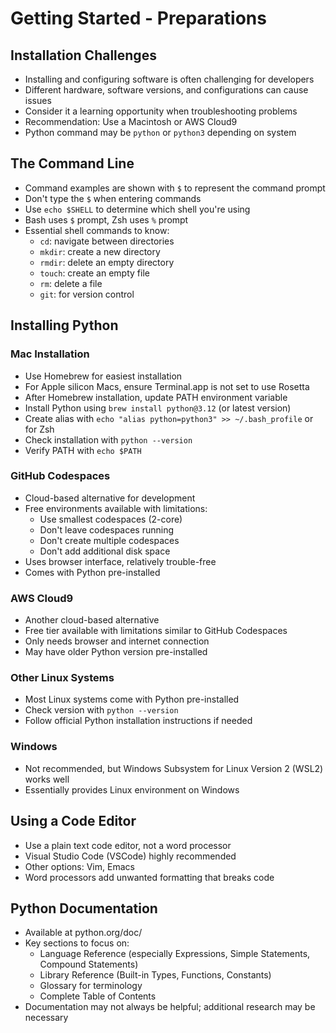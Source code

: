 # Getting Started - Preparations

## Installation Challenges

- Installing and configuring software is often challenging for developers
- Different hardware, software versions, and configurations can cause issues
- Consider it a learning opportunity when troubleshooting problems
- Recommendation: Use a Macintosh or AWS Cloud9
- Python command may be `python` or `python3` depending on system

## The Command Line

- Command examples are shown with `$` to represent the command prompt
- Don't type the `$` when entering commands
- Use `echo $SHELL` to determine which shell you're using
- Bash uses `$` prompt, Zsh uses `%` prompt
- Essential shell commands to know:
  - `cd`: navigate between directories
  - `mkdir`: create a new directory
  - `rmdir`: delete an empty directory
  - `touch`: create an empty file
  - `rm`: delete a file
  - `git`: for version control

## Installing Python

### Mac Installation

- Use Homebrew for easiest installation
- For Apple silicon Macs, ensure Terminal.app is not set to use Rosetta
- After Homebrew installation, update PATH environment variable
- Install Python using `brew install python@3.12` (or latest version)
- Create alias with `echo "alias python=python3" >> ~/.bash_profile` or for Zsh
- Check installation with `python --version`
- Verify PATH with `echo $PATH`

### GitHub Codespaces

- Cloud-based alternative for development
- Free environments available with limitations:
  - Use smallest codespaces (2-core)
  - Don't leave codespaces running
  - Don't create multiple codespaces
  - Don't add additional disk space
- Uses browser interface, relatively trouble-free
- Comes with Python pre-installed

### AWS Cloud9

- Another cloud-based alternative
- Free tier available with limitations similar to GitHub Codespaces
- Only needs browser and internet connection
- May have older Python version pre-installed

### Other Linux Systems

- Most Linux systems come with Python pre-installed
- Check version with `python --version`
- Follow official Python installation instructions if needed

### Windows

- Not recommended, but Windows Subsystem for Linux Version 2 (WSL2) works well
- Essentially provides Linux environment on Windows

## Using a Code Editor

- Use a plain text code editor, not a word processor
- Visual Studio Code (VSCode) highly recommended
- Other options: Vim, Emacs
- Word processors add unwanted formatting that breaks code

## Python Documentation

- Available at python.org/doc/
- Key sections to focus on:
  - Language Reference (especially Expressions, Simple Statements, Compound Statements)
  - Library Reference (Built-in Types, Functions, Constants)
  - Glossary for terminology
  - Complete Table of Contents
- Documentation may not always be helpful; additional research may be necessary
